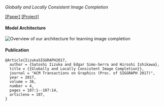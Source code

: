 _Globally and Locally Consistent Image Completion_

[[Paper]](http://iizuka.cs.tsukuba.ac.jp/projects/completion/data/completion_sig2017.pdf) [[Project]](http://iizuka.cs.tsukuba.ac.jp/projects/completion/en/)

#### Model Architecture

![Overview of our architecture for learning image completion](http://iizuka.cs.tsukuba.ac.jp/projects/completion/images/model_v2.png)



#### Publication

```
@Article{IizukaSIGGRAPH2017,
  author = {Satoshi Iizuka and Edgar Simo-Serra and Hiroshi Ishikawa},
  title = {{Globally and Locally Consistent Image Completion}},
  journal = "ACM Transactions on Graphics (Proc. of SIGGRAPH 2017)",
  year = 2017,
  volume = 36,
  number = 4,
  pages = 107:1--107:14,
  articleno = 107,
}
```
